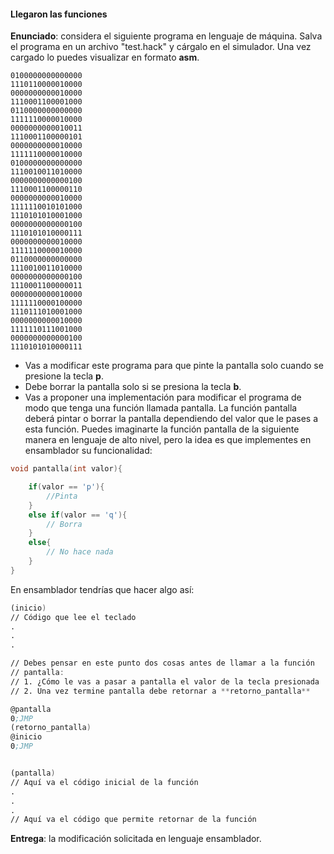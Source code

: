 #### Llegaron las funciones

**Enunciado**: considera el siguiente programa en lenguaje de máquina. Salva el programa 
en un archivo "test.hack" y cárgalo en el simulador. Una vez cargado lo puedes 
visualizar en formato **asm**.

```
0100000000000000
1110110000010000
0000000000010000
1110001100001000
0110000000000000
1111110000010000
0000000000010011
1110001100000101
0000000000010000
1111110000010000
0100000000000000
1110010011010000
0000000000000100
1110001100000110
0000000000010000
1111110010101000
1110101010001000
0000000000000100
1110101010000111
0000000000010000
1111110000010000
0110000000000000
1110010011010000
0000000000000100
1110001100000011
0000000000010000
1111110000100000
1110111010001000
0000000000010000
1111110111001000
0000000000000100
1110101010000111
```

- Vas a modificar este programa para que pinte la pantalla solo 
cuando se presione la tecla **p**.
- Debe borrar la pantalla solo si se presiona la tecla **b**.
- Vas a proponer una implementación para modificar el programa 
de modo que tenga una función llamada pantalla. La función 
pantalla deberá pintar o borrar la pantalla dependiendo del valor 
que le pases a esta función. Puedes imaginarte la función pantalla 
de la siguiente manera en lenguaje de alto nivel, pero la idea es 
que implementes en ensamblador su funcionalidad:

``` c
void pantalla(int valor){

    if(valor == 'p'){
        //Pinta
    }
    else if(valor == 'q'){
        // Borra
    }
    else{
        // No hace nada
    }
}
```

En ensamblador tendrías que hacer algo así:

``` asm
(inicio)
// Código que lee el teclado
.
.
.

// Debes pensar en este punto dos cosas antes de llamar a la función 
// pantalla:
// 1. ¿Cómo le vas a pasar a pantalla el valor de la tecla presionada
// 2. Una vez termine pantalla debe retornar a **retorno_pantalla**

@pantalla
0;JMP
(retorno_pantalla)
@inicio
0;JMP


(pantalla)
// Aquí va el código inicial de la función
.
.
.
// Aquí va el código que permite retornar de la función
```

**Entrega**: la modificación solicitada en lenguaje ensamblador.